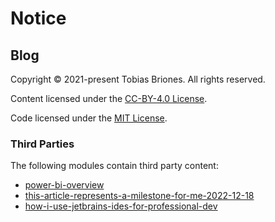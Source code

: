 # Notice

## Blog

Copyright © 2021-present Tobias Briones. All rights reserved.

Content licensed under the [CC-BY-4.0 License](LICENSE-CC).

Code licensed under the [MIT License](LICENSE-MIT).

### Third Parties

The following modules contain third party content:

- [power-bi-overview](ds/ddo-and-power-bi-overview/images/notice.md)
- [this-article-represents-a-milestone-for-me-2022-12-18](philosophy/experience/this-article-represents-a-milestone-for-me-2022-12-18/images/notice.md)
- [how-i-use-jetbrains-ides-for-professional-dev](swe/dev/tool/jetbrains/how-i-use-jetbrains-ides-for-professional-dev/images/notice.md)
